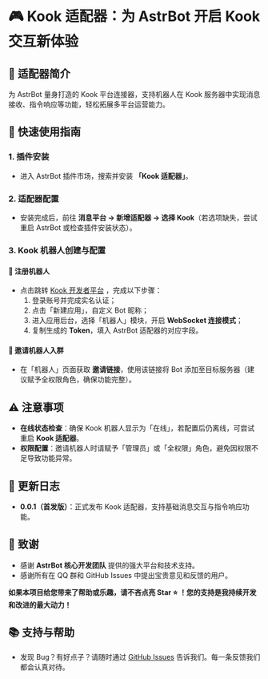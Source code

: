 # 🎮 Kook 适配器：为 AstrBot 开启 Kook 交互新体验  


## 🌟 适配器简介  
为 AstrBot 量身打造的 Kook 平台连接器，支持机器人在 Kook 服务器中实现消息接收、指令响应等功能，轻松拓展多平台运营能力。  


## 🚀 快速使用指南  
### 1. 插件安装  
- 进入 AstrBot 插件市场，搜索并安装 **「Kook 适配器」**。  


### 2. 适配器配置  
- 安装完成后，前往 **消息平台 → 新增适配器 → 选择 Kook**（若选项缺失，尝试重启 AstrBot 或检查插件安装状态）。  


### 3. Kook 机器人创建与配置  
#### 🔧 注册机器人  
- 点击跳转 [Kook 开发者平台](https://developer.kookapp.cn/app) ，完成以下步骤：  
  1. 登录账号并完成实名认证；  
  2. 点击「新建应用」，自定义 Bot 昵称；  
  3. 进入应用后台，选择「机器人」模块，开启 **WebSocket 连接模式**；  
  4. 复制生成的 **Token**，填入 AstrBot 适配器的对应字段。  

#### 👥 邀请机器人入群  
- 在「机器人」页面获取 **邀请链接**，使用该链接将 Bot 添加至目标服务器（建议赋予全权限角色，确保功能完整）。  


## ⚠️ 注意事项  
- **在线状态检查**：确保 Kook 机器人显示为「在线」，若配置后仍离线，可尝试重启 **Kook 适配器**。  
- **权限配置**：邀请机器人时请赋予「管理员」或「全权限」角色，避免因权限不足导致功能异常。  


## 📝 更新日志  
- **0.0.1（首发版）**：正式发布 Kook 适配器，支持基础消息交互与指令响应功能。  


## 🙏 致谢

*   感谢 **AstrBot 核心开发团队** 提供的强大平台和技术支持。
*   感谢所有在 QQ 群和 GitHub Issues 中提出宝贵意见和反馈的用户。

**如果本项目给您带来了帮助或乐趣，请不吝点亮 Star ⭐ ！您的支持是我持续开发和改进的最大动力！**


## 📚 支持与帮助  
- 发现 Bug？有好点子？请随时通过 [GitHub Issues](https://github.com/lxfight/astrbot_plugin_mnemosyne/issues) 告诉我们。每一条反馈我们都会认真对待。  
